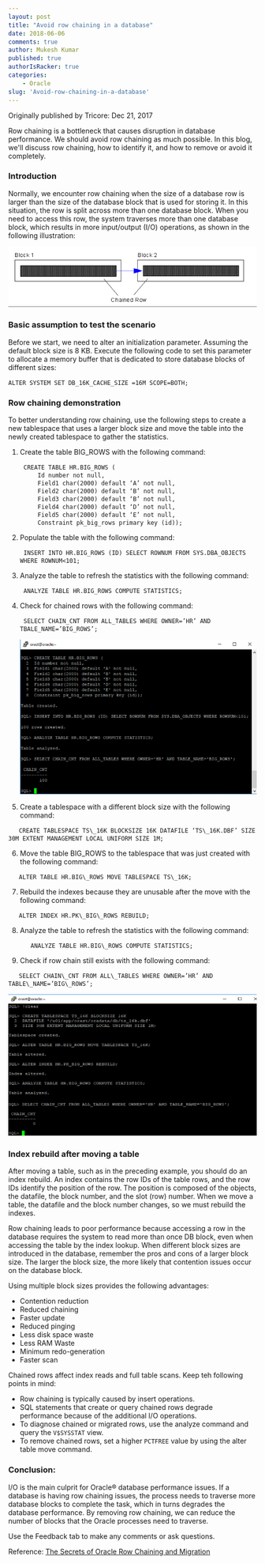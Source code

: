```yaml
---
layout: post
title: "Avoid row chaining in a database"
date: 2018-06-06
comments: true
author: Mukesh Kumar
published: true
authorIsRacker: true
categories:
    - Oracle
slug: 'Avoid-row-chaining-in-a-database' 
---
```


Originally published by Tricore: Dec 21, 2017

Row chaining is a bottleneck that causes disruption in database performance.
We should avoid row chaining as much possible. In this blog, we'll discuss row
chaining, how to identify it, and how to remove or avoid it completely.

<!--more-->

### Introduction

Normally, we encounter row chaining when the size of a database row is larger
than the size of the database block that is used for storing it. In this
situation, the row is split across more than one database block. When you need
to access this row, the system traverses more than one database block, which
results in more input/output (I/O) operations, as shown in the following
illustration:

![](Picture1.png)

### Basic assumption to test the scenario

Before we start, we need to alter an initialization parameter. Assuming the
default block size is 8 KB. Execute the following code to set this parameter to
allocate a memory buffer that is dedicated to store database blocks of different
sizes:

    ALTER SYSTEM SET DB_16K_CACHE_SIZE =16M SCOPE=BOTH;

### Row chaining demonstration

To better understanding row chaining, use the following steps to create a new
tablespace that uses a larger block size and move the table into the newly
created tablespace to gather the statistics.

1. Create the table BIG\_ROWS with the following command:

        CREATE TABLE HR.BIG_ROWS (
            Id number not null,
            Field1 char(2000) default ‘A’ not null,
            Field2 char(2000) default ‘B’ not null,
            Field3 char(2000) default ‘B’ not null,
            Field4 char(2000) default ‘D’ not null,
            Field5 char(2000) default ‘E’ not null,
            Constraint pk_big_rows primary key (id));

2. Populate the table with the following command:

        INSERT INTO HR.BIG_ROWS (ID) SELECT ROWNUM FROM SYS.DBA_OBJECTS WHERE ROWNUM<101;

3. Analyze the table to refresh the statistics with the following command:

        ANALYZE TABLE HR.BIG_ROWS COMPUTE STATISTICS;

4. Check for chained rows with the following command:

        SELECT CHAIN_CNT FROM ALL_TABLES WHERE OWNER=’HR’ AND TBALE_NAME=’BIG_ROWS’;

   ![](screenshot.png)

<ol start=5>
    <li> Create a tablespace with a different block size with the following command:</li>
</ol>

       CREATE TABLESPACE TS\_16K BLOCKSIZE 16K DATAFILE ‘TS\_16K.DBF’ SIZE 30M EXTENT MANAGEMENT LOCAL UNIFORM SIZE 1M;

<ol start=6>
    <li> Move the table BIG_ROWS to the tablespace that was just created with the following command:</li>
</ol>

       ALTER TABLE HR.BIG\_ROWS MOVE TABLESPACE TS\_16K;

<ol start=7>
    <li> Rebuild the indexes because they are unusable after the move with the following command:</i>
</ol>

       ALTER INDEX HR.PK\_BIG\_ROWS REBUILD;

<ol start=8>
    <li> Analyze the table to refresh the statistics with the following command: </li>

       ANALYZE TABLE HR.BIG\_ROWS COMPUTE STATISTICS;
</ol>

<ol start=9>
    <li> Check if row chain still exists with the following command: </i>
</ol>

       SELECT CHAIN\_CNT FROM ALL\_TABLES WHERE OWNER=’HR’ AND TABLE\_NAME=’BIG\_ROWS’;

![](screenshot2.png)

### Index rebuild after moving a table

After moving a table, such as in the preceding example, you should do an index
rebuild. An index contains the row IDs of the table rows, and the row IDs identify the
position of the row.  The position is composed of the objects, the datafile,
the block number, and the slot (row) number. When we move a table, the datafile
and the block number changes, so we must rebuild the indexes.

Row chaining leads to poor performance because accessing a row in the database
requires the system to read more than once DB block, even when accessing the
table by the index lookup. When different block sizes are introduced in the
database, remember the pros and cons of a larger block size. The larger the
block size, the more likely that contention issues occur on the database
block.

Using multiple block sizes provides the following advantages:

- Contention reduction
- Reduced chaining
- Faster update
- Reduced pinging
- Less disk space waste
- Less RAM Waste
- Minimum redo-generation
- Faster scan

Chained rows affect index reads and full table scans. Keep teh following points
in mind:

- Row chaining is typically caused by insert operations.
- SQL statements that create or query chained rows degrade performance because
  of the additional I/O operations.
- To diagnose chained or migrated rows, use the analyze command and query the
  ``V$SYSSTAT`` view.
- To remove chained rows, set a higher ``PCTFREE`` value by using the alter table
  move command.

### Conclusion:

I/O is the main culprit for Oracle&reg; database performance issues. If a database
is having row chaining issues, the process needs to traverse more database
blocks to complete the task, which in turns degrades the database performance.
By removing row chaining, we can reduce the number of blocks that the Oracle
processes need to traverse.

Use the Feedback tab to make any comments or ask questions.

Reference:
[The Secrets of Oracle Row Chaining and Migration](https://www.akadia.com/services/ora_chained_rows.html)

